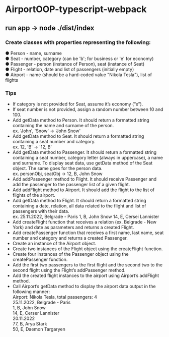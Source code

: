 # AirportOOP-typescript-webpack

## run app -> node ./dist/index
  
### Create classes with properties representing the following:
● Person - name, surname  
● Seat - number, category (can be 'b'; for business or 'e' for economy)  
● Passenger - person (instance of Person), seat (instance of Seat)  
● Flight - relation, date and list of passengers (initially empty)  
● Airport - name (should be a hard-coded value &quot;Nikola Tesla&quot;), list of flights  
  
### Tips
- If category is not provided for Seat, assume it’s economy (“e”).    
- If seat number is not provided, assign a random number between 10 and 100.  
- Add getData method to Person. It should return a formatted string containing the name and surname of the person.  
      ex. 'John', 'Snow' -> 'John Snow'  
- Add getData method to Seat. It should return a formatted string containing a seat number and category.  
      ex. 12, 'B' -> '12, B'  
- Add getData method to Passenger. It should return a formatted string containing a seat number, category letter (always in uppercase), a name and surname. To display seat data, use getData method of the Seat object. The same goes for the person data.  
      ex. personObj, seatObj -> 12, B, John Snow  
- Add addPassenger method to Flight. It should receive Passenger and add the passenger to the passenger list of a given flight.  
- Add addFlight method to Airport. It should add the flight to the list of flights of the airport.  
- Add getData method to Flight. It should return a formatted string containing a date, relation, all data related to the flight and list of passengers with their data.  
      ex. 25.11.2022, Belgrade - Paris
          1, B, John Snow
          14, E, Cersei Lannister  
- Add createFlight function that receives a relation (ex. Belgrade - New York) and date as parameters and returns a created Flight.  
- Add createPassenger function that receives a first name, last name, seat number and category and returns a created Passenger.  
- Create an instance of the Airport object.  
- Create two instances of the Flight object using the createFlight function.  
- Create four instances of the Passenger object using the createPassenger function.  
- Add the first two passengers to the first flight and the second two to the second flight using the Flight’s addPassenger method.  
- Add the created flight instances to the airport using Airport’s addFlight method.  
- Call Airport’s getData method to display the airport data output in the following manner:  
      Airport: Nikola Tesla, total passengers: 4  
        25.11.2022, Belgrade - Paris  
          1, B, John Snow  
          14, E, Cerser Lannister  
        20.11.2022  
          77, B, Arya Stark  
          50, E, Daemon Targaryen  
